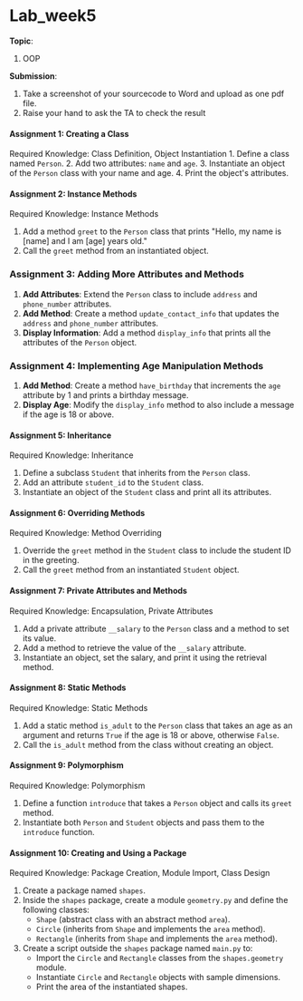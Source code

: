 # Lab_week5
**Topic**:
1) OOP

**Submission**:  
1) Take a screenshot of your sourcecode to Word and upload as one pdf file.
2) Raise your hand to ask the TA to check the result


#### Assignment 1: Creating a Class
Required Knowledge: Class Definition, Object Instantiation
    1. Define a class named `Person`.
    2. Add two attributes: `name` and `age`.
    3. Instantiate an object of the `Person` class with your name and age.
    4. Print the object's attributes.

#### Assignment 2: Instance Methods
Required Knowledge: Instance Methods
1. Add a method `greet` to the `Person` class that prints "Hello, my name is [name] and I am [age] years old."
2. Call the `greet` method from an instantiated object.

### Assignment 3: Adding More Attributes and Methods
1. **Add Attributes**: Extend the `Person` class to include `address` and `phone_number` attributes.
2. **Add Method**: Create a method `update_contact_info` that updates the `address` and `phone_number` attributes.
3. **Display Information**: Add a method `display_info` that prints all the attributes of the `Person` object.

### Assignment 4: Implementing Age Manipulation Methods
1. **Add Method**: Create a method `have_birthday` that increments the `age` attribute by 1 and prints a birthday message.
2. **Display Age**: Modify the `display_info` method to also include a message if the age is 18 or above.

#### Assignment 5: Inheritance
Required Knowledge: Inheritance
1. Define a subclass `Student` that inherits from the `Person` class.
2. Add an attribute `student_id` to the `Student` class.
3. Instantiate an object of the `Student` class and print all its attributes.

#### Assignment 6: Overriding Methods
Required Knowledge: Method Overriding
1. Override the `greet` method in the `Student` class to include the student ID in the greeting.
2. Call the `greet` method from an instantiated `Student` object.


#### Assignment 7: Private Attributes and Methods
Required Knowledge: Encapsulation, Private Attributes
1. Add a private attribute `__salary` to the `Person` class and a method to set its value.
2. Add a method to retrieve the value of the `__salary` attribute.
3. Instantiate an object, set the salary, and print it using the retrieval method.

#### Assignment 8: Static Methods
Required Knowledge: Static Methods
1. Add a static method `is_adult` to the `Person` class that takes an age as an argument and returns `True` if the age is 18 or above, otherwise `False`.
2. Call the `is_adult` method from the class without creating an object.

#### Assignment 9: Polymorphism
Required Knowledge: Polymorphism
1. Define a function `introduce` that takes a `Person` object and calls its `greet` method.
2. Instantiate both `Person` and `Student` objects and pass them to the `introduce` function.

#### Assignment 10: Creating and Using a Package
Required Knowledge: Package Creation, Module Import, Class Design
1. Create a package named `shapes`.
2. Inside the `shapes` package, create a module `geometry.py` and define the following classes:
    - `Shape` (abstract class with an abstract method `area`).
    - `Circle` (inherits from `Shape` and implements the `area` method).
    - `Rectangle` (inherits from `Shape` and implements the `area` method).
3. Create a script outside the `shapes` package named `main.py` to:
    - Import the `Circle` and `Rectangle` classes from the `shapes.geometry` module.
    - Instantiate `Circle` and `Rectangle` objects with sample dimensions.
    - Print the area of the instantiated shapes.
